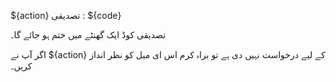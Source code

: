 ${action} تصدیقی : ${code}

تصدیقی کوڈ ایک گھنٹے میں ختم ہو جائے گا۔

اگر آپ نے ${action} کے لیے درخواست نہیں دی ہے تو براہ کرم اس ای میل کو نظر انداز کریں۔